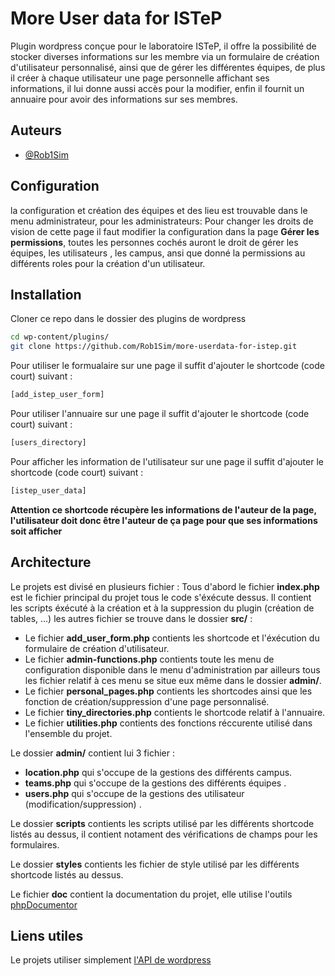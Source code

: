 
# More User data for ISTeP

Plugin wordpress conçue pour le laboratoire ISTeP, il offre la possibilité de stocker diverses informations sur les membre via un formulaire de création d'utilisateur personnalisé, ainsi que de gérer les différentes équipes, de plus il créer à chaque utilisateur une page personnelle affichant ses informations, il lui donne aussi accès pour la modifier, enfin il fournit un annuaire pour avoir des informations sur ses membres.

## Auteurs

- [@Rob1Sim](https://github.com/Rob1Sim)

## Configuration  
la configuration et création des équipes et des lieu est trouvable dans le menu administrateur, pour les administrateurs: Pour changer les droits de vision de cette page il faut modifier la configuration dans la page __Gérer les permissions__, toutes les personnes cochés auront le droit de gérer les équipes, les utilisateurs , les campus, ansi que donné la permissions au différents roles pour la création d'un utilisateur.

## Installation

Cloner ce repo dans le dossier des plugins de wordpress

```bash
cd wp-content/plugins/
git clone https://github.com/Rob1Sim/more-userdata-for-istep.git
```
Pour utiliser le formualaire sur une page il suffit d'ajouter le shortcode (code court) suivant : 
```bash
[add_istep_user_form]
 ```  
Pour utiliser l'annuaire sur une page il suffit d'ajouter le shortcode (code court) suivant : 
```bash
[users_directory]
 ```  
Pour afficher les information de l'utilisateur sur une page il suffit d'ajouter le shortcode (code court) suivant : 
```bash
[istep_user_data]
 ```  
 **Attention ce shortcode récupère les informations de l'auteur de la page, l'utilisateur doit donc être l'auteur de ça page pour que ses informations soit afficher**
## Architecture
Le projets est divisé en plusieurs fichier : 
Tous d'abord le fichier __index.php__ est le fichier principal du projet tous le code s'éxécute dessus.
Il contient les scripts éxécuté à la création et à la suppression du plugin (création de tables, ...)
les autres fichier se trouve dans le dossier __src/__ :
- Le fichier __add_user_form.php__ contients les shortcode et l'éxécution du formulaire de création d'utilisateur.
- Le fichier __admin-functions.php__ contients toute les menu de configuration disponible dans le menu d'administration
    par ailleurs tous les fichier relatif à ces menu se situe eux même dans le dossier __admin/__.
- Le fichier __personal_pages.php__ contients les shortcodes ainsi que les fonction de création/suppression d'une page personnalisé.
- Le fichier __tiny_directories.php__ contients le shortcode relatif à l'annuaire.
- Le fichier __utilities.php__ contients des fonctions réccurente utilisé dans l'ensemble du projet.

Le dossier __admin/__ contient lui 3 fichier :
- __location.php__ qui s'occupe de la gestions des différents campus. 
- __teams.php__ qui s'occupe de la gestions des différents équipes .
- __users.php__ qui s'occupe de la gestions des utilisateur (modification/suppression) .


Le dossier __scripts__ contients les scripts utilisé par les différents shortcode listés au dessus, il contient notament des vérifications de champs pour les formulaires.

Le dossier __styles__ contients les fichier de style utilisé par les différents shortcode listés au dessus. 

Le fichier __doc__ contient la documentation du projet, elle utilise l'outils [phpDocumentor]("https://www.phpdoc.org/")

## Liens utiles 
Le projets utiliser simplement [l'API de wordpress]("https://developer.wordpress.org/") 

